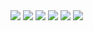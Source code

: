 
<img src="https://user-images.githubusercontent.com/90722318/226974382-b40e9cc1-3cb1-4802-ab49-ca9f448e258f.png" />
<img src="https://user-images.githubusercontent.com/90722318/226977719-4bd67558-0637-46db-ba38-6bc2f5185623.png" />
<img src="https://user-images.githubusercontent.com/90722318/226977726-ac706367-f477-4186-8ebd-fa8ff45b2ad4.png" />
<img src="https://user-images.githubusercontent.com/90722318/226977731-3866a265-e9b7-460c-9c98-f92a1bc5430f.png" />
<img src="https://user-images.githubusercontent.com/90722318/226977741-d43b4c30-7199-48c9-9587-e2fa9e372813.png" />
<img src="https://user-images.githubusercontent.com/90722318/226977747-cf2dc1d3-6ee5-4968-bb2a-eb2f183a9896.png" />
